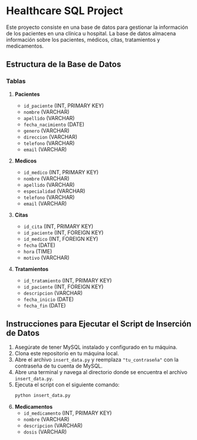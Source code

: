 # Healthcare SQL Project

Este proyecto consiste en una base de datos para gestionar la información de los pacientes en una clínica u hospital. La base de datos almacena información sobre los pacientes, médicos, citas, tratamientos y medicamentos.

## Estructura de la Base de Datos

### Tablas

1. **Pacientes**
   - `id_paciente` (INT, PRIMARY KEY)
   - `nombre` (VARCHAR)
   - `apellido` (VARCHAR)
   - `fecha_nacimiento` (DATE)
   - `genero` (VARCHAR)
   - `direccion` (VARCHAR)
   - `telefono` (VARCHAR)
   - `email` (VARCHAR)

2. **Medicos**
   - `id_medico` (INT, PRIMARY KEY)
   - `nombre` (VARCHAR)
   - `apellido` (VARCHAR)
   - `especialidad` (VARCHAR)
   - `telefono` (VARCHAR)
   - `email` (VARCHAR)

3. **Citas**
   - `id_cita` (INT, PRIMARY KEY)
   - `id_paciente` (INT, FOREIGN KEY)
   - `id_medico` (INT, FOREIGN KEY)
   - `fecha` (DATE)
   - `hora` (TIME)
   - `motivo` (VARCHAR)

4. **Tratamientos**
   - `id_tratamiento` (INT, PRIMARY KEY)
   - `id_paciente` (INT, FOREIGN KEY)
   - `descripcion` (VARCHAR)
   - `fecha_inicio` (DATE)
   - `fecha_fin` (DATE)
  
## Instrucciones para Ejecutar el Script de Inserción de Datos

1. Asegúrate de tener MySQL instalado y configurado en tu máquina.
2. Clona este repositorio en tu máquina local.
3. Abre el archivo `insert_data.py` y reemplaza `"tu_contraseña"` con la contraseña de tu cuenta de MySQL.
4. Abre una terminal y navega al directorio donde se encuentra el archivo `insert_data.py`.
5. Ejecuta el script con el siguiente comando:
   ```sh
   python insert_data.py

5. **Medicamentos**
   - `id_medicamento` (INT, PRIMARY KEY)
   - `nombre` (VARCHAR)
   - `descripcion` (VARCHAR)
   - `dosis` (VARCHAR)
